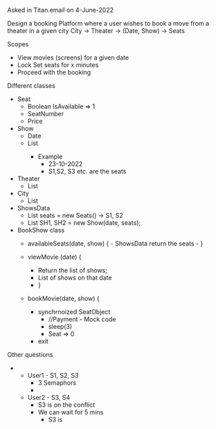 Asked in Titan.email on 4-June-2022

Design a booking Platform where a user wishes to book a move from a theater in a given city
City → Theater → (Date, Show) → Seats

Scopes
- View movies (screens) for a given date
- Lock Set<Seat> seats for x minutes
- Proceed with the booking



Different classes
- Seat
    - Boolean IsAvailable => 1
    - SeatNumber
    - Price
- Show
    - Date
    - List<Seats>
        - Example
            - 23-10-2022
            - S1,S2, S3 etc. are the seats
- Theater
    - List<Shows>
- City
    - List<Theaters>
- ShowsData
    - List<Seats> seats = new Seats() -> S1, S2
    - List<Shows> SH1, SH2 = new Show(date, seats);
- BookShow class
    - availableSeats(date, show) {
            - ShowsData return the seats
            - }
    - viewMovie (date) {
        - Return the list of shows;
        - List of shows on that date
        - }

    - bookMovie(date, show) {
        - synchrnoized SeatObject
            - //Payment - Mock code
            - sleep(3)
            - Seat => 0
        - exit

Other questions
- - User1 - S1, S2, S3
      - 3 Semaphors
      -
  - User2 - S3, S4
      - S3 is on the conflict
      - We can wait for 5 mins
          - S3 is 